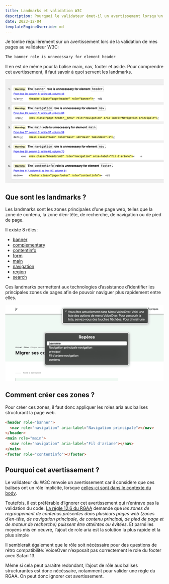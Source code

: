 ```yaml
---
title: Landmarks et validation W3C
description: Pourquoi le validateur émet-il un avertissement lorsqu'un header a un role banner ?
date: 2023-12-04
templateEngineOverride: md
---
```


Je tombe régulièrement sur un avertissement lors de la validation de mes pages au validateur W3C:

```html
The banner role is unnecessary for element header
```

Il en est de même pour la balise main, nav, footer et aside. Pour comprendre cet avertissement, il faut savoir à quoi servent les landmarks.

![Erreurs émises par le validateur du W3C, de type The main role is unnecessary for element main](w3cwarnings.png)

## Que sont les landmarks ?

Les landmarks sont les zones principales d’une page web, telles que la zone de contenu, la zone d’en-tête, de recherche, de navigation ou de pied de page.

Il existe 8 rôles:

- [banner](https://w3c.github.io/aria/#banner)
- [complementary](https://w3c.github.io/aria/#complementary)
- [contentinfo](https://w3c.github.io/aria/#contentinfo)
- [form](https://w3c.github.io/aria/#form)
- [main](https://w3c.github.io/aria/#main)
- [navigation](https://w3c.github.io/aria/#navigation)
- [region](https://w3c.github.io/aria/#region)
- [search](https://w3c.github.io/aria/#search)

Ces landmarks permettent aux technologies d’assistance d’identifier les principales zones de pages afin de pouvoir naviguer plus rapidement entre elles.

![Exemple des zones de pages avec le rotor de VoiceOver](landmarks.png)

## Comment créer ces zones ?

Pour créer ces zones, il faut donc appliquer les roles aria aux balises structurant la page web.

```html
<header role="banner">
  <nav role="navigation" aria-label="Navigation principale"></nav>
</header>
<main role="main">
  <nav role="navigation" aria-label="Fil d'ariane"></nav>
</main>
<footer role="contentinfo"></footer>
```

## Pourquoi cet avertissement ?

Le validateur du W3C renvoie un avertissement car il considère que ces balises ont un rôle implicite, lorsque [celles-ci sont dans le contexte du body](https://www.w3.org/WAI/ARIA/apg/patterns/landmarks/examples/HTML5.html).

Toutefois, il est préférable d’ignorer cet avertissement qui n’entrave pas la validation du code. [La régle 12.6 du RGAA](https://accessibilite.numerique.gouv.fr/methode/criteres-et-tests/#12.6) demande que _les zones de regroupement de contenus présentes dans plusieurs pages web (zones d’en-tête, de navigation principale, de contenu principal, de pied de page et de moteur de recherche) puissent être atteintes ou évitées_. Et parmi les moyens mis en oeuvre, l’ajout de role aria est la solution la plus rapide et la plus simple

Il semblerait également que le rôle soit nécéssaire pour des questions de rétro compatibilité: VoiceOver n’exposait pas correctement le role du footer avec Safari 13.

Même si cela peut paraitre redondant, l’ajout de rôle aux balises structurantes est donc nécéssaire, notamment pour valider une règle du RGAA. On peut donc ignorer cet avertissement.
